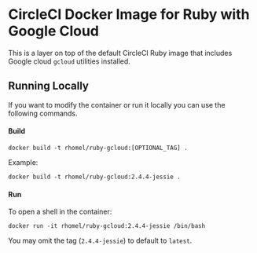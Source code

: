 
# CircleCI Docker Image for Ruby with Google Cloud

This is a layer on top of the default CircleCI Ruby image that includes Google
cloud `gcloud` utilities installed.

## Running Locally

If you want to modify the container or run it locally you can use the following
commands.

#### Build

```
docker build -t rhomel/ruby-gcloud:[OPTIONAL_TAG] .
```

Example:

```
docker build -t rhomel/ruby-gcloud:2.4.4-jessie .
```

#### Run

To open a shell in the container:

```
docker run -it rhomel/ruby-gcloud:2.4.4-jessie /bin/bash
```

You may omit the tag (`2.4.4-jessie`) to default to `latest`.

